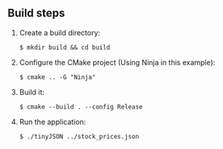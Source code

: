 
## Build steps

1. Create a build directory:

    ```
    $ mkdir build && cd build
    ```

2. Configure the CMake project (Using Ninja in this example):

    ```
    $ cmake .. -G "Ninja"
    ```

4. Build it:

    ```
    $ cmake --build . --config Release
    ```

5. Run the application:

    ```
    $ ./tinyJSON ../stock_prices.json
    ```
